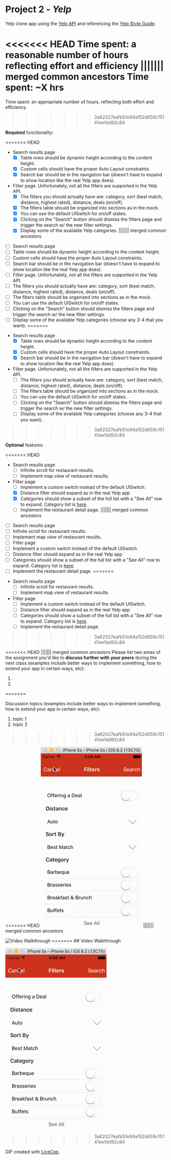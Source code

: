 # Project 2 - *Yelp*

Yelp clone app using the [Yelp API](http://www.yelp.com/developers/documentation/v2/search_api) and referencing the [Yelp Style Guide](http://www.yelp.com/styleguide).

<<<<<<< HEAD
Time spent: a reasonable number of hours reflecting effort and efficiency
||||||| merged common ancestors
Time spent: ~**X** hrs
=======
Time spent: an appropriate number of hours, reflecting both effort and efficiency
>>>>>>> 3a62027eafb51e94a152d659c15141ee1dd92c84

**Required** functionality:

<<<<<<< HEAD
- Search results page
  - [x] Table rows should be dynamic height according to the content height.
  - [x] Custom cells should have the proper Auto Layout constraints.
  - [x] Search bar should be in the navigation bar (doesn't have to expand to show location like the real Yelp app does).
- Filter page. Unfortunately, not all the filters are supported in the Yelp API.
  - [x] The filters you should actually have are: category, sort (best match, distance, highest rated), distance, deals (on/off).
  - [x] The filters table should be organized into sections as in the mock.
  - [x] You can use the default UISwitch for on/off states.
  - [x] Clicking on the "Search" button should dismiss the filters page and trigger the search w/ the new filter settings.
  - [x] Display some of the available Yelp categories.
||||||| merged common ancestors
- [ ] Search results page
- [ ] Table rows should be dynamic height according to the content height.
- [ ] Custom cells should have the proper Auto Layout constraints.
- [ ] Search bar should be in the navigation bar (doesn't have to expand to show location like the real Yelp app does).
- [ ] Filter page. Unfortunately, not all the filters are supported in the Yelp API.
- [ ] The filters you should actually have are: category, sort (best match, distance, highest rated), distance, deals (on/off).
- [ ] The filters table should be organized into sections as in the mock.
- [ ] You can use the default UISwitch for on/off states.
- [ ] Clicking on the "Search" button should dismiss the filters page and trigger the search w/ the new filter settings.
- [ ] Display some of the available Yelp categories (choose any 3-4 that you want).
=======
- Search results page
  - [x] Table rows should be dynamic height according to the content height.
  - [x] Custom cells should have the proper Auto Layout constraints.
  - [x] Search bar should be in the navigation bar (doesn't have to expand to show location like the real Yelp app does).
- Filter page. Unfortunately, not all the filters are supported in the Yelp API.
  - [ ] The filters you should actually have are: category, sort (best match, distance, highest rated), distance, deals (on/off).
  - [ ] The filters table should be organized into sections as in the mock.
  - [ ] You can use the default UISwitch for on/off states.
  - [ ] Clicking on the "Search" button should dismiss the filters page and trigger the search w/ the new filter settings.
  - [ ] Display some of the available Yelp categories (choose any 3-4 that you want).
>>>>>>> 3a62027eafb51e94a152d659c15141ee1dd92c84

**Optional** features:

<<<<<<< HEAD
- Search results page
  - [ ] Infinite scroll for restaurant results.
  - [ ] Implement map view of restaurant results.
- Filter page
  - [ ] Implement a custom switch instead of the default UISwitch.
  - [x] Distance filter should expand as in the real Yelp app
  - [x] Categories should show a subset of the full list with a "See All" row to expand. Category list is [here](http://www.yelp.com/developers/documentation/category_list).
  - [ ] Implement the restaurant detail page.
||||||| merged common ancestors
- [ ] Search results page
- [ ] Infinite scroll for restaurant results.
- [ ] Implement map view of restaurant results.
- [ ] Filter page
- [ ] Implement a custom switch instead of the default UISwitch.
- [ ] Distance filter should expand as in the real Yelp app
- [ ] Categories should show a subset of the full list with a "See All" row to expand. Category list is [here](http://www.yelp.com/developers/documentation/category_list).
- [ ] Implement the restaurant detail page.
=======
- Search results page
  - [ ] Infinite scroll for restaurant results.
  - [ ] Implement map view of restaurant results.
- Filter page
  - [ ] Implement a custom switch instead of the default UISwitch.
  - [ ] Distance filter should expand as in the real Yelp app
  - [ ] Categories should show a subset of the full list with a "See All" row to expand. Category list is [here](http://www.yelp.com/developers/documentation/category_list).
  - [ ] Implement the restaurant detail page.
>>>>>>> 3a62027eafb51e94a152d659c15141ee1dd92c84



<<<<<<< HEAD
||||||| merged common ancestors
Please list two areas of the assignment you'd like to **discuss further with your peers** during the next class (examples include better ways to implement something, how to extend your app in certain ways, etc):

1.
2.
=======

Discussion topics (examples include better ways to implement something, how to extend your app in certain ways, etc):

1. topic 1
2. topic 2
>>>>>>> 3a62027eafb51e94a152d659c15141ee1dd92c84


<<<<<<< HEAD
![Demo](yelpdemo.gif)
||||||| merged common ancestors

<img src='http://i.imgur.com/link/to/your/gif/file.gif' title='Video Walkthrough' width='' alt='Video Walkthrough' />
=======
## Video Walkthrough

![Demo](yelpdemo.gif)
>>>>>>> 3a62027eafb51e94a152d659c15141ee1dd92c84

GIF created with [LiceCap](http://www.cockos.com/licecap/).

